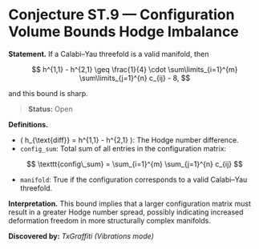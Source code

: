 # Conjecture ST.9 — Configuration Volume Bounds Hodge Imbalance

**Statement.**
If a Calabi–Yau threefold is a valid manifold, then

$$
h^{1,1} - h^{2,1} \geq \frac{1}{4} \cdot \sum\limits_{i=1}^{m} \sum\limits_{j=1}^{n} c_{ij} - 8,
$$

and this bound is sharp.

> **Status:** <span class="badge status-open">Open</span>

**Definitions.**

- \( h_{\text{diff}} = h^{1,1} - h^{2,1} \): The Hodge number difference.
- `config_sum`: Total sum of all entries in the configuration matrix:

$$
\texttt{config\_sum} = \sum_{i=1}^{m} \sum_{j=1}^{n} c_{ij}
$$

- `manifold`: True if the configuration corresponds to a valid Calabi–Yau threefold.

**Interpretation.**
This bound implies that a larger configuration matrix must result in a greater Hodge number spread, possibly indicating increased deformation freedom in more structurally complex manifolds.

**Discovered by:** *TxGraffiti (Vibrations mode)*
